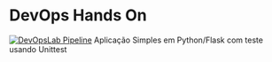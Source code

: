 # DevOps Hands On
[![DevOpsLab Pipeline](https://github.com/hamseshenrique/devopslab/actions/workflows/pipeline.yml/badge.svg)](https://github.com/hamseshenrique/devopslab/actions/workflows/pipeline.yml)
Aplicação Simples em Python/Flask com teste usando Unittest